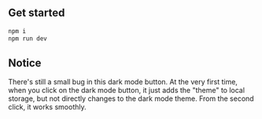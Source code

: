 
## Get started

```bash
npm i
npm run dev
```

## Notice

There's still a small bug in this dark mode button. At the very first time, when you click on the dark mode button, it just adds the "theme" to local storage, but not directly changes to the dark mode theme. From the second click, it works smoothly.
